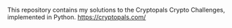This repository contains my solutions to the Cryptopals Crypto Challenges, implemented in Python. https://cryptopals.com/
